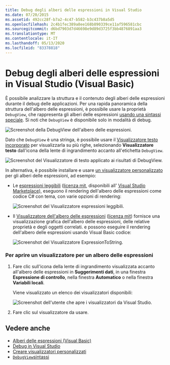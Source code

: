 ```yaml
---
title: Debug degli alberi delle espressioni in Visual Studio
ms.date: 07/20/2015
ms.assetid: 492cc28f-b7a2-4c47-b582-b3c437b8a5d5
ms.openlocfilehash: 2c4b1fec389a8ee168b890339ce11af596581cbc
ms.sourcegitcommit: d6bd7903d7d46698e9d89d3725f3bb4876891aa3
ms.translationtype: MT
ms.contentlocale: it-IT
ms.lasthandoff: 05/13/2020
ms.locfileid: "83378818"
---
```

# <a name="debugging-expression-trees-in-visual-studio-visual-basic"></a>Debug degli alberi delle espressioni in Visual Studio (Visual Basic)
È possibile analizzare la struttura e il contenuto degli alberi delle espressioni durante il debug delle applicazioni. Per una rapida panoramica della struttura dell'albero delle espressioni, è possibile usare la proprietà `DebugView`, che rappresenta gli alberi delle espressioni [usando una sintassi speciale](debugview-syntax.md). Si noti che `DebugView` è disponibile solo in modalità di debug.  

![Screenshot della DebugView dell'albero delle espressioni.](media/debugging-expression-trees-in-visual-studio/debugview-visual-basic.png)

Dato che `DebugView` è una stringa, è possibile usare il [Visualizzatore testo incorporato](https://docs.microsoft.com/visualstudio/debugger/view-strings-visualizer#open-a-string-visualizer) per visualizzarla su più righe, selezionando **Visualizzatore testo** dall'icona della lente di ingrandimento accanto all'etichetta `DebugView`.

 ![Screenshot del Visualizzatore di testo applicato ai risultati di DebugView.](media/debugging-expression-trees-in-visual-studio/string-visualizer-vb.png)

In alternativa, è possibile installare e usare [un visualizzatore personalizzato](https://docs.microsoft.com/visualstudio/debugger/create-custom-visualizers-of-data) per gli alberi delle espressioni, ad esempio:

- Le [espressioni leggibili](https://github.com/agileobjects/ReadableExpressions) ([licenza mit](https://github.com/agileobjects/ReadableExpressions/blob/master/LICENSE.md), disponibili all' [Visual Studio Marketplace](https://marketplace.visualstudio.com/items?itemName=vs-publisher-1232914.ReadableExpressionsVisualizers)), eseguono il rendering dell'albero delle espressioni come codice C# con tema, con varie opzioni di rendering:

  ![Screenshot del Visualizzatore espressioni leggibili.](media/debugging-expression-trees-in-visual-studio/readable-expressions-visualizer.png)

- Il [Visualizzatore dell'albero delle espressioni](https://github.com/zspitz/ExpressionToString#visual-studio-debugger-visualizer-for-expression-trees) ([licenza mit](https://github.com/zspitz/ExpressionToString/blob/master/LICENSE)) fornisce una visualizzazione grafica dell'albero delle espressioni, delle relative proprietà e degli oggetti correlati. e possono eseguire il rendering dell'albero delle espressioni usando Visual Basic codice:

  ![Screenshot del Visualizzatore ExpressionToString.](media/debugging-expression-trees-in-visual-studio/expression-to-string-visualizer-vb.png)

### <a name="to-open-a-visualizer-for-an-expression-tree"></a>Per aprire un visualizzatore per un albero delle espressioni  
  
1. Fare clic sull'icona della lente di ingrandimento visualizzata accanto all'albero delle espressioni in **Suggerimenti dati**, in una finestra **Espressione di controllo**, nella finestra **Automatico** o nella finestra **Variabili locali**.  
  
    Viene visualizzato un elenco dei visualizzatori disponibili:

    ![Screenshot dell'utente che apre i visualizzatori da Visual Studio.](media/debugging-expression-trees-in-visual-studio/expression-tree-visualizers-vb.png)

2. Fare clic sul visualizzatore da usare.  

## <a name="see-also"></a>Vedere anche

- [Alberi delle espressioni (Visual Basic)](../../../../visual-basic/programming-guide/concepts/expression-trees/index.md)
- [Debug in Visual Studio](/visualstudio/debugger/debugger-feature-tour)
- [Creare visualizzatori personalizzati](/visualstudio/debugger/create-custom-visualizers-of-data)
- [`DebugView`sintassi](debugview-syntax.md)
